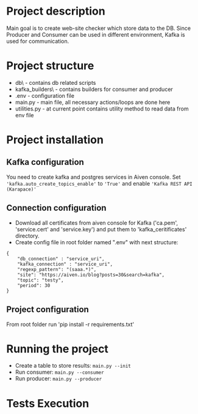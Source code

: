 # Project description
Main goal is to create web-site checker which store data to the DB.
Since Producer and Consumer can be used in different environment, Kafka is used for communication.
# Project structure
* db\ - contains db related scripts
* kafka_builders\ - contains builders for consumer and producer
* .env - configuration file
* main.py - main file, all necessary actions/loops are done here
* utilities.py - at current point contains utility method to read data from env file
# Project installation
## Kafka configuration
You need to create kafka and postgres services in Aiven console.
Set `'kafka.auto_create_topics_enable'` to `'True'` and enable `'Kafka REST API (Karapace)'`
## Connection configuration
* Download all certificates from aiven console for Kafka ('ca.pem', 'service.cert' and 'service.key') and put them to 'kafka_ceritificates' directory.
* Create config file in root folder named ".env" with next structure:
```
{
    "db_connection" : "service_uri",
    "kafka_connection" : "service_uri",
    "regexp_pattern": "(saaa.*)",
    "site": "https://aiven.io/blog?posts=30&search=kafka",
    "topic": "testy",
    "period": 30
}
```
## Project configuration
From root folder run 'pip install -r requirements.txt'

# Running the project
* Create a table to store results: `main.py --init`
* Run consumer: `main.py --consumer`
* Run producer: `main.py --producer`

# Tests Execution